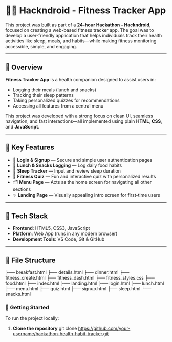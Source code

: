 # 🏋️‍♀️ Hackndroid - Fitness Tracker App

This project was built as part of a **24-hour Hackathon - Hackndroid**, focused on creating a web-based fitness tracker app. The goal was to develop a user-friendly application that helps individuals track their health activities like sleep, meals, and habits—while making fitness monitoring accessible, simple, and engaging.

---

## 📱 Overview

**Fitness Tracker App** is a health companion designed to assist users in:

- Logging their meals (lunch and snacks)
- Tracking their sleep patterns
- Taking personalized quizzes for recommendations
- Accessing all features from a central menu

This project was developed with a strong focus on clean UI, seamless navigation, and fast interactions—all implemented using plain **HTML**, **CSS**, and **JavaScript**.

---

## 🔑 Key Features

- 🔐 **Login & Signup** — Secure and simple user authentication pages  
- 🍱 **Lunch & Snacks Logging** — Log daily food habits  
- 🛌 **Sleep Tracker** — Input and review sleep duration  
- 🧠 **Fitness Quiz** — Fun and interactive quiz with personalized results  
- 🗂️ **Menu Page** — Acts as the home screen for navigating all other sections  
- ✨ **Landing Page** — Visually appealing intro screen for first-time users

---

## 🧰 Tech Stack

- **Frontend**: HTML5, CSS3, JavaScript
- **Platform**: Web App (runs in any modern browser)
- **Development Tools**: VS Code, Git & GitHub

---

## 📂 File Structure
├── breakfast.html
├── details.html
├── dinner.html
├── fitness_create.html
├── fitness_dash.html
├── fitness_styles.css
├── food.html
├── index.html
├── landing.html
├── login.html
├── lunch.html
├── menu.html
├── quiz.html
├── signup.html
├── sleep.html
└── snacks.html
### 🚀 Getting Started

To run the project locally:

1. **Clone the repository**
   git clone https://github.com/your-username/hackathon-health-habit-tracker.git
